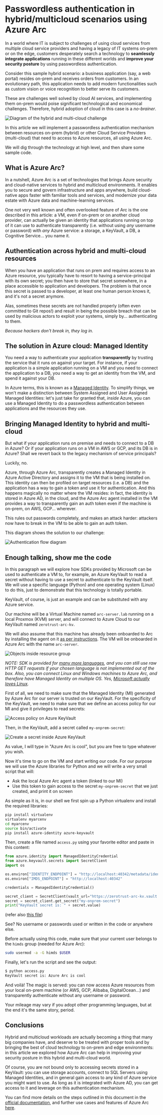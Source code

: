# Passwordless authentication in hybrid/multicloud scenarios using Azure Arc

In a world where IT is subject to challenges of using cloud services from multiple cloud service providers and having a legacy of IT systems on-prem or on the edge, customers desperately search a technology to **seamlessly integrate applications** running in these different worlds and **improve your security posture** by using passwordless authentication.

Consider this sample hybrid scenario: a business application (say, a web portal) resides on-prem and receives orders from customers. In an evolutionary path, this application needs to add modern functionalities such as custom vision or voice recognition to better serve its customers.

These are challenges well solved by cloud AI services, and implementing them on-prem would poise significant technological and economical challenges. Therefore, hybrid adoption of cloud in this case is a *no-brainer*.

![Diagram of the hybrid and multi-cloud challenge](/images/diagram.png)

In this article we will implement a passwordless authentication mechanism between resources on-prem (hybrid) or other Cloud Service Providers (multi-cloud) that need to access to Azure resources, all using Azure Arc.

We will dig through the technology at high level, and then share some sample code.

## What is Azure Arc?

In a nutshell, Azure Arc is a set of technologies that brings Azure security and cloud-native services to hybrid and multicloud environments. It enables you to secure and govern infrastructure and apps anywhere, build cloud-native apps faster with familiar tools and services, and modernize your data estate with Azure data and machine-learning services.

One not very well known and often overlooked feature of Arc is the one described in this article: a VM, even if on-prem or on another cloud provider, can actually be given an identity that applications running on top of it can use to authenticate transparently (i.e. without using *any* username or password) with *any* Azure service: a storage, a KeyVault, a DB, a Cognitive Service... you name it.

## Authentication across hybrid and multi-cloud resources

When you have an application that runs on prem and requires access to an Azure resource, you typically have to resort to having a service-principal with its own secret; you then have to store that secret somewhere, in a place accessible to application and developers. The problem is that once this secret is passed to a developer, at least one human person knows it, and it's not a secret anymore.

Alas, sometimes these secrets are not handled properly (often even committed to Git repos!) and result in being the possible breach that can be used by malicious actors to exploit your systems, simply by... authenticating to them.

*Because hackers don't break in, they log in.*

## The solution in Azure cloud: Managed Identity

You need a way to authenticate your application **transparently** by trusting the service that it runs on against your target. For instance, if your application is a simple application running on a VM and you need to connect the application to a DB, you need a way to get an identity from the VM, and spend it against your DB.

In Azure terms, this is known as a [Managed Identity](https://docs.microsoft.com/en-us/azure/active-directory/managed-identities-azure-resources/overview). To simplify things, we won't make a distinction between System Assigned and User Assigned Managed Identities: let's just take for granted that, *inside* Azure, you can use a Managed Identity to do a passwordless authentication between applications and the resources they use.

## Bringing Managed Identity to hybrid and multi-cloud

But what if your application runs on premise and needs to connect to a DB in Azure? Or if your application runs on a VM in AWS or GCP, and its DB is in Azure? Shall we revert back to the legacy mechanism of service principals?

Luckily, no.

Azure, through Azure Arc, transparently creates a Managed Identity in Azure Active Directory and assigns it to the VM that is being installed on. This identity can then be profiled on target resources (i.e. a DB) and the application has a way to gain a token and use it for authentication. And this happens magically no matter where the VM resides: in fact, the identity is stored in Azure AD, in the cloud, and the Azure Arc agent installed in the VM provides a way to transparently gain an auth token even if the machine is on-prem, on AWS, GCP... wherever.

This rules out passwords completely, and makes an attack harder: attackers now have to break in the VM to be able to gain an auth token.

This diagram shows the solution to our challenge:

![Authentication flow diagram](/images/solution.png)

## Enough talking, show me the code

In this paragraph we will explore how SDKs provided by Microsoft can be used to authenticate a VM to, for example, an Azure KeyVault to read a secret without having to use a secret to authenticate to the KeyVault itself.
We will use a specific language (Python) and one operating system (Linux) to do this, just to demonstrate that this technology is totally portable.

KeyVault, of course, is just an example and can be substituted with any Azure service.

Our machine will be a Virtual Machine named `arc-server.lab` running on a local Proxmox (KVM) server, and will connect to Azure Cloud to our KeyVault named `zerotrust-arc-kv`.

We will also assume that this machine has already been onboarded to Arc by installing the agent on it [as per instructions](https://docs.microsoft.com/en-us/azure/azure-arc/servers/onboard-portal). The VM will be onboarded in Azure Arc with the name `arc-server`.

![Objects inside resource group](/images/1.png)

*NOTE: SDK is provided for [many more languages](https://github.com/MicrosoftDocs/azure-docs/blob/main/articles/app-service/overview-managed-identity.md#connect-to-azure-services-in-app-code), and you can still use raw HTTP GET requests if your chosen language is not implemented out of the box. Also, you can connect Linux and Windows machines to Azure Arc, and therefore have Managed Identity on multiple OS. Yes, [Microsoft actually loves Linux](https://cloudblogs.microsoft.com/windowsserver/2015/05/06/microsoft-loves-linux/).*

First of all, we need to make sure that the Managed Identity (MI) generated by Azure Arc for our server is trusted on our KeyVault. For the specificity of the KeyVault, we need to make sure that we define an access policy for our MI and give it privileges to read secrets:

![Access policy on Azure KeyVault](/images/2.png)

Then, in the KeyVault, add a secret called `my-onprem-secret`:

![Create a secret inside Azure KeyVault](/images/3.png)

As value, I will type in "Azure Arc is cool", but you are free to type whatever you wish.

Now it's time to go on the VM and start writing our code. For our purpose we will use the Azure libraries for Python and we will write a very small script that will:

- Ask the local Azure Arc agent a token (linked to our MI)
- Use this token to gain access to the secret `my-onprem-secret` that we just created, and print it on screen

As simple as it is, in our shell we first spin up a Python virtualenv and install the required libraries:

```bash
pip install virtualenv
virtualenv myarcenv
cd myarcenv
source bin/activate
pip install azure-identity azure-keyvault
```

Then, create a file named `access.py` using your favorite editor and paste in this content:

```python
from azure.identity import ManagedIdentityCredential
from azure.keyvault.secrets import SecretClient
import os

os.environ["IDENTITY_ENDPOINT"] = "http://localhost:40342/metadata/identity/oauth2/token"
os.environ["IMDS_ENDPOINT"] = "http://localhost:40342"

credentials = ManagedIdentityCredential()

secret_client = SecretClient(vault_url="https://zerotrust-arc-kv.vault.azure.net", credential=credentials)
secret = secret_client.get_secret("my-onprem-secret")
print("KeyVault secret is: " + secret.value)
```

(refer also [this file](/code/access.py))

See? No username or passwords used or written in the code or anywhere else.

Before actually using this code, make sure that your current user belongs to the `himds` group (needed for Azure Arc):

```bash
sudo usermod -a -G himds $USER
```

Finally, let's run the script and see the output:

```bash
$ python access.py
KeyVault secret is: Azure Arc is cool
```

And voilà! The magic is served: you can now access Azure resources from your local on-prem machine (or AWS, GCP, Alibaba, DigitalOcean...) and transparently authenticate without any username or password.

Your mileage may vary if you adopt other programming languages, but at the end it's the same story, period.

## Conclusions

Hybrid and multicloud workloads are actually becoming a thing that many big companies have, and deserve to be treated with proper tools and by bringing the best of cloud technology to on-prem and edge environments: in this article we explored how Azure Arc can help in improving your security posture in this hybrid and multi-cloud world.

Of course, you are not bound only to accessing secrets stored in a KeyVault: you can use storage accounts, connect to SQL Servers using Managed Identities, and in general gain access to any kind of Azure service you might want to use.
As long as it is integrated with Azure AD, you can get access to it and leverage on this authentication mechanism.

You can find more details on the steps outlined in this document in the [official documentation](https://docs.microsoft.com/en-us/azure/azure-arc/servers/managed-identity-authentication), and further use cases and features of Azure Arc [here](https://docs.microsoft.com/en-us/azure/azure-arc/overview).
